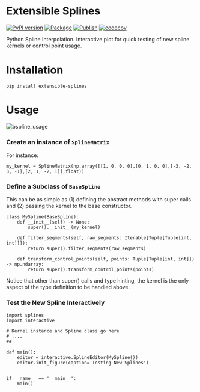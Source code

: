 # Extensible Splines
[![PyPI version](https://badge.fury.io/py/extensible-splines.svg)](https://badge.fury.io/py/extensible-splines)
[![Package](https://github.com/egoughnour/extensible-splines/actions/workflows/python-package.yml/badge.svg)](https://github.com/egoughnour/extensible-splines/actions/workflows/python-package.yml/badge.svg)
[![Publish](https://github.com/egoughnour/extensible-splines/actions/workflows/python-publish.yml/badge.svg)](https://github.com/egoughnour/extensible-splines/actions/workflows/python-publish.yml/badge.svg)
[![codecov](https://codecov.io/gh/egoughnour/extensible-splines/graph/badge.svg?token=MELC9EGTYU)](https://codecov.io/gh/egoughnour/extensible-splines)

Python Spline Interpolation. Interactive plot for quick testing of new spline kernels or control point usage.  

# Installation

````
pip install extensible-splines
````

# Usage

![bspline_usage](https://github.com/egoughnour/extensible-splines/assets/457471/4e9676a4-6c33-4a98-889e-93bc47dae9cc)

### Create an instance of `SplineMatrix`
For instance:

````
my_kernel = SplineMatrix(np.array([[1, 0, 0, 0],[0, 1, 0, 0],[-3, -2, 3, -1],[2, 1, -2, 1]],float))
````

### Define a Subclass of `BaseSpline`
This can be as simple as (1) defining the abstract methods with super calls and (2) passing the kernel to the base constructor.

````
class MySpline(BaseSpline):
    def __init__(self) -> None:
        super().__init__(my_kernel)
    
    def filter_segments(self, raw_segments: Iterable[Tuple[Tuple[int, int]]]):
        return super().filter_segments(raw_segments)

    def transform_control_points(self, points: Tuple[Tuple[int, int]]) -> np.ndarray:
        return super().transform_control_points(points)
````

Notice that other than super() calls and type hinting, the kernel is the only aspect of the type definition to be handled above.

### Test the New Spline Interactively

````
import splines
import interactive

# Kernel instance and Spline class go here
# ....
##

def main():
    editor = interactive.SplineEditor(MySpline())
    editor.init_figure(caption='Testing New Splines')


if __name__ == '__main__':
    main()
````
